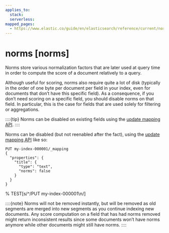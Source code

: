 ```yaml
---
applies_to:
  stack:
  serverless:
mapped_pages:
  - https://www.elastic.co/guide/en/elasticsearch/reference/current/norms.html
---
```


# norms [norms]

Norms store various normalization factors that are later used at query time in order to compute the score of a document relatively to a query.

Although useful for scoring, norms also require quite a lot of disk (typically in the order of one byte per document per field in your index, even for documents that don’t have this specific field). As a consequence, if you don’t need scoring on a specific field, you should disable norms on that field. In particular, this is the case for fields that are used solely for filtering or aggregations.

::::{tip}
Norms can be disabled on existing fields using the [update mapping API](https://www.elastic.co/docs/api/doc/elasticsearch/operation/operation-indices-put-mapping).
::::


Norms can be disabled (but not reenabled after the fact), using the [update mapping API](https://www.elastic.co/docs/api/doc/elasticsearch/operation/operation-indices-put-mapping) like so:

```console
PUT my-index-000001/_mapping
{
  "properties": {
    "title": {
      "type": "text",
      "norms": false
    }
  }
}
```
% TEST[s/^/PUT my-index-000001\n/]

::::{note}
Norms will not be removed instantly, but will be removed as old segments are merged into new segments as you continue indexing new documents. Any score computation on a field that has had norms removed might return inconsistent results since some documents won’t have norms anymore while other documents might still have norms.
::::


